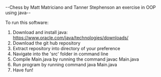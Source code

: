 --Chess by Matt Matriciano and Tanner Stephenson an exercise in OOP using java--

To run this software:

1. Download and install java: https://www.oracle.com/java/technologies/downloads/
2. Download the git hub repository
3. Extract repository into directory of your preference
4. Navigate into the 'src' folder in command line
5. Compile Main.java by running the command javac Main.java
6. Run program by running command java Main.java
7. Have fun!
